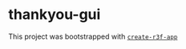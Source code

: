 # thankyou-gui

This project was bootstrapped with [`create-r3f-app`](https://github.com/utsuboco/create-r3f-app)